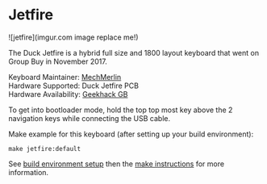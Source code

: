 # Jetfire

![jetfire](imgur.com image replace me!)

The Duck Jetfire is a hybrid full size and 1800 layout keyboard that went on 
Group Buy in November 2017. 

Keyboard Maintainer: [MechMerlin](https://github.com/mechmerlin)  
Hardware Supported: Duck Jetfire PCB    
Hardware Availability: [Geekhack GB](https://geekhack.org/index.php?topic=92708.0)

To get into bootloader mode, hold the top top most key above the 2 navigation keys while connecting the USB cable. 

Make example for this keyboard (after setting up your build environment):

    make jetfire:default

See [build environment setup](https://docs.qmk.fm/build_environment_setup.html) then the [make instructions](https://docs.qmk.fm/make_instructions.html) for more information.
